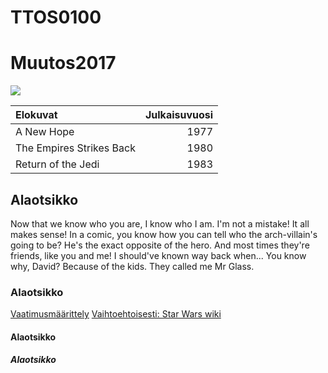 # TTOS0100

# Muutos2017

![](http://s2.quickmeme.com/img/cf/cf4afac9410f7440943a70a7fdcaf7aac9a6adf2ef5d33e47cc94bafdbad2c88.jpg)

| Elokuvat | Julkaisuvuosi |
|:---------|--------------:|
|  A New Hope | 1977 |
| The Empires Strikes Back | 1980 |
| Return of the Jedi | 1983 |

## Alaotsikko

Now that we know who you are, I know who I am. I'm not a mistake! It all makes sense! In a comic, you know how you can tell who the arch-villain's going to be? He's the exact opposite of the hero. And most times they're friends, like you and me! I should've known way back when... You know why, David? Because of the kids. They called me Mr Glass.

### Alaotsikko



[Vaatimusmäärittely](https://github.com/anttikuokkanen/TTOS0100/wiki/vaatimusmaarittely)
[Vaihtoehtoisesti: Star Wars wiki](http://starwars.wikia.com/wiki/Main_Page)

#### Alaotsikko

##### Alaotsikko

